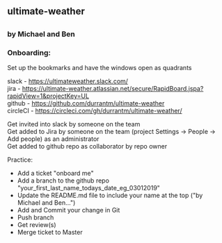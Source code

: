 ## ultimate-weather  
##  
### by Michael and Ben

### Onboarding:

Set up the bookmarks and have the windows open as quadrants

slack - https://ultimateweather.slack.com/  
jira - https://ultimate-weather.atlassian.net/secure/RapidBoard.jspa?rapidView=1&projectKey=UL  
github - https://github.com/durrantm/ultimate-weather  
circleCI - https://circleci.com/gh/durrantm/ultimate-weather/

Get invited into slack by someone on the team  
Get added to Jira by someone on the team (project Settings -> People -> Add people) as an administrator  
Get added to github repo as collaborator by repo owner

Practice:  
- Add a ticket "onboard me"  
- Add a branch to the github repo "your_first_last_name_todays_date_eg_03012019"  
- Update the README.md file to include your name at the top ("by Michael and Ben...")  
- Add and Commit your change in Git  
- Push branch  
- Get review(s)  
- Merge ticket to Master  
